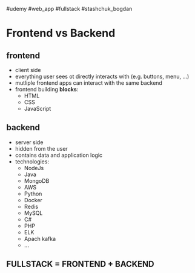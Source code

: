 
#udemy #web_app  #fullstack #stashchuk_bogdan 





# Frontend vs Backend

## frontend
- client side
- everything user sees ot directly interacts with (e.g. buttons, menu, ...)
- mutliple frontend apps can interact with the same backend
- frontend building **blocks**:
	- HTML
	- CSS
	- JavaScript

## backend
- server side
- hidden from the user
- contains data and application logic
- technologies:
	- NodeJs
	- Java
	- MongoDB
	- AWS
	- Python
	- Docker
	- Redis
	- MySQL
	- C#
	- PHP
	- ELK
	- Apach kafka
	- ...

## FULLSTACK = FRONTEND + BACKEND




